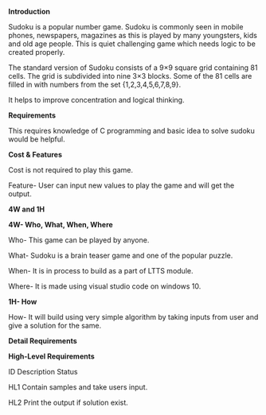 **Introduction**

Sudoku is a popular number game. Sudoku is commonly seen in mobile phones, newspapers, magazines as this is played by many youngsters, kids and old age people. This is quiet challenging game which needs logic to be created properly.

The standard version of Sudoku consists of a 9×9 square grid containing 81 cells. The grid is subdivided into nine 3×3 blocks. Some of the 81 cells are filled in with numbers from the set {1,2,3,4,5,6,7,8,9}.

It helps to improve concentration and logical thinking.

**Requirements**

This requires knowledge of C programming and basic idea to solve sudoku would be helpful.

**Cost &amp; Features**

Cost is not required to play this game.

Feature- User can input new values to play the game and will get the output.

**4W and 1H**

**4W- Who, What, When, Where**

Who- This game can be played by anyone.

What- Sudoku is a brain teaser game and one of the popular puzzle.

When- It is in process to build as a part of LTTS module.

Where- It is made using visual studio code on windows 10.

**1H- How**

How- It will build using very simple algorithm by taking inputs from user and give a solution for the same.

**Detail Requirements**

**High-Level Requirements**

ID Description Status

HL1 Contain samples and take users input.

HL2 Print the output if solution exist.